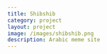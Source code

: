 ```yaml
---
title: Shibshib
category: project
layout: project
image: /images/shibshib.png
description: Arabic meme site
---
```

